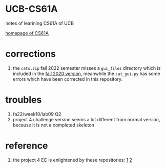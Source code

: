 # UCB-CS61A

notes of learining CS61A of UCB

[homepage of CS61A](cs61a.org)

# corrections

1. the `cats.zip` fall 2022 semester misses a `gui_files` directory which is included in the [fall 2020 version](https://inst.eecs.berkeley.edu/~cs61a/fa20/proj/cats/cats.zip), meanwhile the `cat_gui.py` has some errors which have been corrected in this repository.

# troubles

1. fa22/week10/lab09 Q2
2. project 4 challenge version seems a lot different from normal version, because it is not a completed skeleton

# reference
1. the project 4 EC is enlightened by these repositories: [1](https://github.com/forbidden-game/CS61A-2022) [2](https://github.com/Misaka-9982-coder/CS61A)